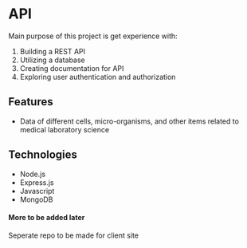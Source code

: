 # API
Main purpose of this project is get experience with:
1) Building a REST API
2) Utilizing a database
3) Creating documentation for API
4) Exploring user authentication and authorization
   

## Features
- Data of different cells, micro-organisms, and other items related to medical laboratory science

## Technologies
- Node.js
- Express.js
- Javascript
- MongoDB

#### More to be added later
Seperate repo to be made for client site
